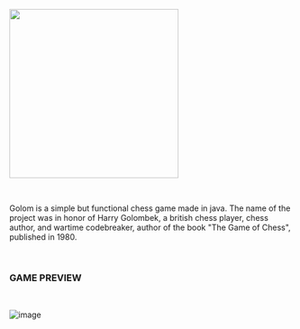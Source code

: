 <a target="_blank"><img height=300 width=300 src="https://github.com/mvghasty/Golom/blob/master/res/golom.png"/></a>

<br>

Golom is a simple but functional chess game made in java. The name of the project was in honor of Harry Golombek, a british chess player, chess author, and wartime codebreaker, author of the book "The Game of Chess", published in 1980.

<br>

### GAME PREVIEW

<br>

![image](https://github.com/user-attachments/assets/6cb5e6a8-50d5-4438-901d-7c0b1494c3fe)


